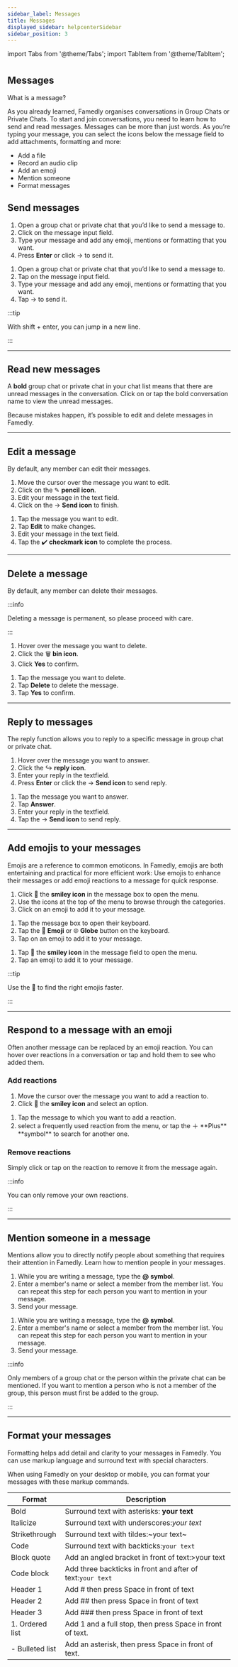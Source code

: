 ```yaml
---
sidebar_label: Messages
title: Messages
displayed_sidebar: helpcenterSidebar
sidebar_position: 3
---
```


import Tabs from '@theme/Tabs';
import TabItem from '@theme/TabItem';

#

<div class="hero hero--primary">
  <div class="container">
    <h2 class="hero__title">Messages</h2>
    <p class="hero__subtitle">What is a message?</p>
    <p>As you already learned, Famedly organises conversations in Group Chats or Private Chats. To start and join conversations, you need to learn how to send and read messages. Messages can be more than just words. As you’re typing your message, you can select the icons below the message field to add attachments, formatting and more:</p>
    <ul>
        <li>Add a file</li>
        <li>Record an audio clip</li>
        <li>Add an emoji</li>
        <li>Mention someone</li>
        <li>Format messages</li>
    </ul>
  </div>
</div>

## Send messages


<Tabs>
  <TabItem value="desktop" label="Desktop" default>
  <ol>
    <li>Open a group chat or private chat that you’d like to send a message to.</li>
    <li>Click on the message input field.</li>
    <li>Type your message and add any emoji, mentions or formatting that you want.</li>
    <li>Press <b>Enter</b> or click → to send it.</li>
  </ol>
    </TabItem>
    <TabItem value="mobile" label="Mobile">
  <ol>
    <li>Open a group chat or private chat that you’d like to send a message to.</li>
    <li>Tap on the message input field.</li>
    <li>Type your message and add any emoji, mentions or formatting that you want.</li>
    <li>Tap → to send it.</li>
  </ol>
  </TabItem>
</Tabs>

:::tip

With shift + enter, you can jump in a new line.

:::

---

## Read new messages

A <b>bold</b> group chat or private chat in your chat list means that there are unread messages in the conversation. Click on or tap the bold conversation name to view the unread messages.

Because mistakes happen, it’s possible to edit and delete messages in Famedly.

---

## Edit a message

By default, any member can edit their messages.

<Tabs>
  <TabItem value="desktop" label="Desktop" default>
  <ol>
    <li>Move the cursor over the message you want to edit.</li>
    <li>Click on the ✎ <b>pencil icon</b>.</li>
    <li>Edit your message in the text field.</li>
    <li>Click on the → <b>Send icon</b> to finish.</li>
  </ol>
    </TabItem>
    <TabItem value="mobile" label="Mobile">
  <ol>
    <li>Tap the message you want to edit.</li>
    <li>Tap <b>Edit</b> to make changes.</li>
    <li>Edit your message in the text field.</li>
    <li>Tap the ✔️ <b>checkmark icon</b> to complete the process.</li>
  </ol>
  </TabItem>
</Tabs>

---

## Delete a message

By default, any member can delete their messages.

:::info

Deleting a message is permanent, so please proceed with care.

:::

<Tabs>
  <TabItem value="desktop" label="Desktop" default>
  <ol>
    <li>Hover over the message you want to delete.</li>
    <li>Click the 🗑 <b>bin icon</b>.</li>
    <li>Click <b>Yes</b> to confirm.</li>
  </ol>
    </TabItem>
    <TabItem value="mobile" label="Mobile">
  <ol>
    <li>Tap the message you want to delete.</li>
    <li>Tap <b>Delete</b> to delete the message.</li>
    <li>Tap <b>Yes</b> to confirm.</li>
  </ol>
  </TabItem>
</Tabs>

---

## Reply to messages

The reply function allows you to reply to a specific message in group chat or private chat.

<Tabs>
  <TabItem value="desktop" label="Desktop" default>
  <ol>
    <li>Hover over the message you want to answer.</li>
    <li>Click the ↪ <b>reply icon</b>.</li>
    <li>Enter your reply in the textfield.</li>
    <li>Press <b>Enter</b> or click the → <b>Send icon</b> to send reply.</li>
  </ol>
    </TabItem>
    <TabItem value="mobile" label="Mobile">
  <ol>
    <li>Tap the message you want to answer.</li>
    <li>Tap <b>Answer</b>.</li>
    <li>Enter your reply in the textfield.</li>
    <li>Tap the → <b>Send icon</b> to send reply.</li>
  </ol>
  </TabItem>
</Tabs>

---

## Add emojis to your messages

Emojis are a reference to common emoticons. In Famedly, emojis are both entertaining and practical for more efficient work: Use emojis to enhance their messages or add emoji reactions to a message for quick response.

<Tabs>
  <TabItem value="desktop" label="Desktop" default>
  <ol>
    <li>Click 🙂 the <b>smiley icon</b> in the message box to open the menu.</li>
    <li>Use the icons at the top of the menu to browse through the categories.</li>
    <li>Click on an emoji to add it to your message.</li>
  </ol>
    </TabItem>
    <TabItem value="ios" label="iOS">
  <ol>
    <li>Tap the message box to open their keyboard.</li>
    <li>Tap the 🙂 <b>Emoji</b> or 🌐 <b>Globe</b> button on the keyboard.</li>
    <li>Tap on an emoji to add it to your message.</li>
  </ol>
    </TabItem>
    <TabItem value="android" label="Android">
  <ol>
    <li>Tap 🙂 the <b>smiley icon</b> in the message field to open the menu.</li>
    <li>Tap an emoji to add it to your message.</li>
  </ol>
  </TabItem>
</Tabs>

:::tip

Use the 🔎 to find the right emojis faster.

:::

---

## Respond to a message with an emoji

Often another message can be replaced by an emoji reaction. You can hover over reactions in a conversation or tap and hold them to see who added them.

### Add reactions

<Tabs>
  <TabItem value="desktop" label="Desktop" default>
  <ol>
    <li>Move the cursor over the message you want to add a reaction to.</li>
    <li>Click 🙂 the <b>smiley icon</b> and select an option.</li>
  </ol>
    </TabItem>
    <TabItem value="mobile" label="Mobile">
  <ol>
    <li>Tap the message to which you want to add a reaction.</li>
    <li>select a frequently used reaction from the menu, or tap the ＋ **Plus** **symbol** to search for another one.</li>
  </ol>
  </TabItem>
</Tabs>

### Remove reactions

Simply click or tap on the reaction to remove it from the message again.

:::info

You can only remove your own reactions.

:::

---

## Mention someone in a message

Mentions allow you to directly notify people about something that requires their attention in Famedly. Learn how to mention people in your messages.
<Tabs>
  <TabItem value="desktop" label="Desktop" default>
  <ol>
    <li>While you are writing a message, type the <b>@</b> <b>symbol</b>.</li>
    <li>Enter a member's name or select a member from the member list. You can repeat this step for each person you want to mention in your message.</li>
    <li>Send your message.</li>
  </ol>
    </TabItem>
    <TabItem value="mobile" label="Mobile">
  <ol>
    <li>While you are writing a message, type the <b>@</b> <b>symbol</b>.</li>
    <li>Enter a member's name or select a member from the member list. You can repeat this step for each person you want to mention in your message.</li>
    <li>Send your message.</li>
  </ol>
  </TabItem>
</Tabs>

:::info

Only members of a group chat or the person within the private chat can be mentioned. If you want to mention a person who is not a member of the group, this person must first be added to the group.

:::

---

## Format your messages

Formatting helps add detail and clarity to your messages in Famedly. You can use markup language and surround text with special characters.

When using Famedly on your desktop or mobile, you can format your messages with these markup commands.

| Format          | Description                                                |
| --------------- | ---------------------------------------------------------- |
| Bold            | Surround text with asterisks: **your text**                |
| Italicize       | Surround text with underscores:_your text_                 |
| Strikethrough   | Surround text with tildes:~your text~                      |
| Code            | Surround text with backticks:`your text`                   |
| Block quote     | Add an angled bracket in front of text:>your text          |
| Code block      | Add three backticks in front and after of text:`your text` |
| Header 1        | Add # then press Space in front of text                    |
| Header 2        | Add ## then press Space in front of text                   |
| Header 3        | Add ### then press Space in front of text                  |
| 1. Ordered list | Add 1 and a full stop, then press Space in front of text.  |
| - Bulleted list | Add an asterisk, then press Space in front of text.        |

